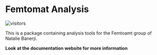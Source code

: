 # Femtomat Analysis
![visitors](https://visitor-badge.glitch.me/badge?page_id=https://github.com/GarethJMoore/Femtomat_Package)

This is a package containing analysis tools for the Femtoamt group of Natalie Banerji.

__Look at the documentation website for more information__

